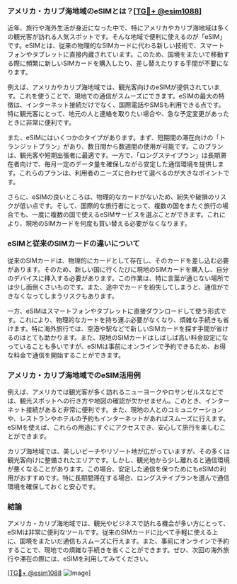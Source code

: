 ### アメリカ・カリブ海地域のeSIMとは？[[TG💪+ @esim1088](https://t.me/s/esim1088)]

近年、旅行や海外生活が身近になった中で、特にアメリカやカリブ海地域は多くの観光客が訪れる人気スポットです。そんな地域で便利に使えるのが「eSIM」です。eSIMとは、従来の物理的なSIMカードに代わる新しい技術で、スマートフォンやタブレットに直接内蔵されています。このため、国境をまたいで移動する際に頻繁に新しいSIMカードを購入したり、差し替えたりする手間が不要になります。

例えば、アメリカやカリブ海地域では、観光客向けのeSIMが提供されています。これを使うことで、現地での通信がスムーズにできます。eSIMの最大の特徴は、インターネット接続だけでなく、国際電話やSMSも利用できる点です。特に観光客にとって、地元の人と連絡を取りたい場合や、急な予定変更があったときに非常に便利です。

また、eSIMにはいくつかのタイプがあります。まず、短期間の滞在向けの「トランジットプラン」があり、数日間から数週間の使用が可能です。このプランは、観光客や短期出張者に最適です。一方で、「ロングステイプラン」は長期滞在者向けで、毎月一定のデータ量を確保しながら安定した通信環境を提供します。これらのプランは、利用者のニーズに合わせて選べるのが大きなポイントです。

さらに、eSIMの良いところは、物理的なカードがないため、紛失や破損のリスクが低い点です。そして、国際的な旅行者にとって、複数の国をまたぐ旅行の場合でも、一度に複数の国で使えるeSIMサービスを選ぶことができます。これにより、現地のSIMカードを何度も買い替える必要がなくなります。

### eSIMと従来のSIMカードの違いについて

従来のSIMカードは、物理的にカードとして存在し、そのカードを差し込む必要があります。そのため、新しい国に行くたびに現地のSIMカードを購入し、自分のデバイスに挿入する必要があります。この作業は、特に言葉が通じない場所では少し面倒くさいものです。また、途中でカードを紛失してしまうと、通信ができなくなってしまうリスクもあります。

一方、eSIMはスマートフォンやタブレットに直接ダウンロードして使う形式です。これにより、物理的なカードを持ち運ぶ必要がなくなり、煩雑な手続きも省けます。特に海外旅行では、空港や駅などで新しいSIMカードを探す手間が省けるのはとても助かります。また、現地のSIMカードはしばしば高い料金設定になっていることも多いですが、eSIMは事前にオンラインで予約できるため、お得な料金で通信を開始することができます。

### アメリカ・カリブ海地域でのeSIM活用例

例えば、アメリカでは観光客が多く訪れるニューヨークやロサンゼルスなどでは、観光スポットへの行き方や地図の確認が欠かせません。このとき、インターネット接続があると非常に便利です。また、現地の人とのコミュニケーションや、レストランやホテルの予約もインターネットがあればスムーズに行えます。eSIMを使えば、これらの用途にすぐにアクセスでき、安心して旅行を楽しむことができます。

カリブ海地域では、美しいビーチやリゾート地が広がっていますが、その多くは観光客向けに整備されたエリアです。しかし、観光地から少し離れると通信環境が悪くなることがあります。この場合、安定した通信を保つためにもeSIMの利用がおすすめです。特に長期間滞在する場合、ロングステイプランを選んで通信環境を確保しておくと安心です。

### 結論

アメリカ・カリブ海地域では、観光やビジネスで訪れる機会が多い方にとって、eSIMは非常に便利なツールです。従来のSIMカードに比べて手軽に使える上に、国境をまたいだ通信もスムーズに行えます。また、事前にオンラインで予約することで、現地での煩雑な手続きを省くことができます。ぜひ、次回の海外旅行や滞在の際には、eSIMを利用してみてください。

[[TG💪+ @esim1088](https://t.me/s/esim1088) ![Image](https://i.postimg.cc/Y0z9fWf4/image.png)]